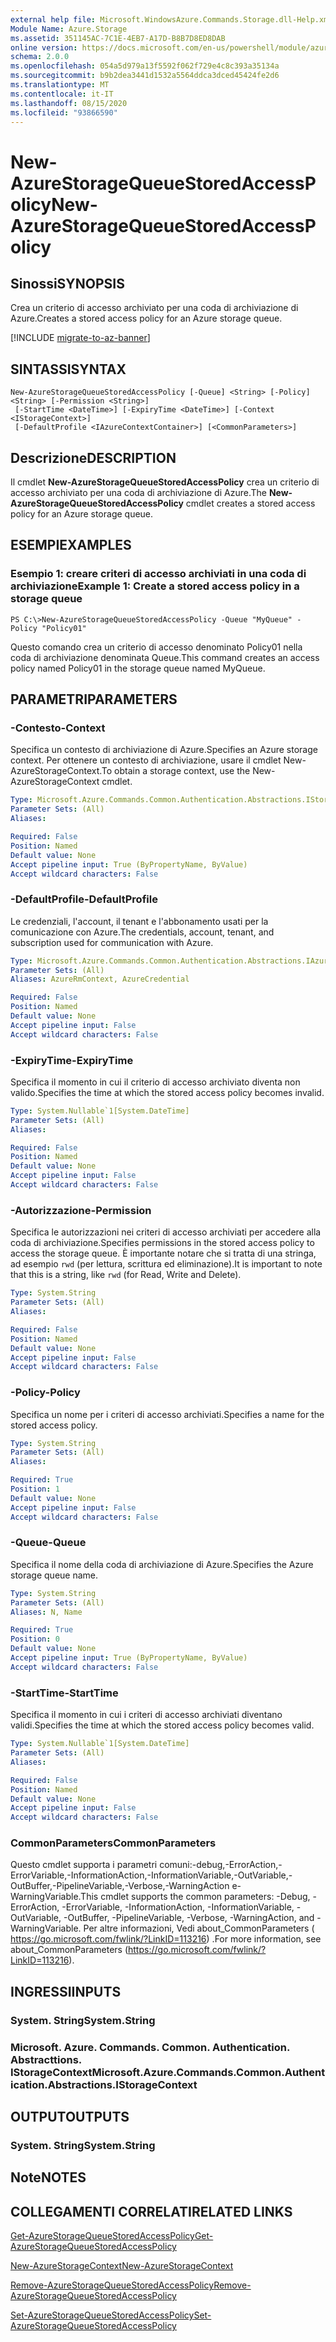 ```yaml
---
external help file: Microsoft.WindowsAzure.Commands.Storage.dll-Help.xml
Module Name: Azure.Storage
ms.assetid: 351145AC-7C1E-4EB7-A17D-B8B7D8ED8DAB
online version: https://docs.microsoft.com/en-us/powershell/module/azure.storage/new-azurestoragequeuestoredaccesspolicy
schema: 2.0.0
ms.openlocfilehash: 054a5d979a13f5592f062f729e4c8c393a35134a
ms.sourcegitcommit: b9b2dea3441d1532a5564ddca3dced45424fe2d6
ms.translationtype: MT
ms.contentlocale: it-IT
ms.lasthandoff: 08/15/2020
ms.locfileid: "93866590"
---
```

# <span data-ttu-id="e02de-101">New-AzureStorageQueueStoredAccessPolicy</span><span class="sxs-lookup"><span data-stu-id="e02de-101">New-AzureStorageQueueStoredAccessPolicy</span></span>

## <span data-ttu-id="e02de-102">Sinossi</span><span class="sxs-lookup"><span data-stu-id="e02de-102">SYNOPSIS</span></span>
<span data-ttu-id="e02de-103">Crea un criterio di accesso archiviato per una coda di archiviazione di Azure.</span><span class="sxs-lookup"><span data-stu-id="e02de-103">Creates a stored access policy for an Azure storage queue.</span></span>

[!INCLUDE [migrate-to-az-banner](../../includes/migrate-to-az-banner.md)]

## <span data-ttu-id="e02de-104">SINTASSI</span><span class="sxs-lookup"><span data-stu-id="e02de-104">SYNTAX</span></span>

```
New-AzureStorageQueueStoredAccessPolicy [-Queue] <String> [-Policy] <String> [-Permission <String>]
 [-StartTime <DateTime>] [-ExpiryTime <DateTime>] [-Context <IStorageContext>]
 [-DefaultProfile <IAzureContextContainer>] [<CommonParameters>]
```

## <span data-ttu-id="e02de-105">Descrizione</span><span class="sxs-lookup"><span data-stu-id="e02de-105">DESCRIPTION</span></span>
<span data-ttu-id="e02de-106">Il cmdlet **New-AzureStorageQueueStoredAccessPolicy** crea un criterio di accesso archiviato per una coda di archiviazione di Azure.</span><span class="sxs-lookup"><span data-stu-id="e02de-106">The **New-AzureStorageQueueStoredAccessPolicy** cmdlet creates a stored access policy for an Azure storage queue.</span></span>

## <span data-ttu-id="e02de-107">ESEMPI</span><span class="sxs-lookup"><span data-stu-id="e02de-107">EXAMPLES</span></span>

### <span data-ttu-id="e02de-108">Esempio 1: creare criteri di accesso archiviati in una coda di archiviazione</span><span class="sxs-lookup"><span data-stu-id="e02de-108">Example 1: Create a stored access policy in a storage queue</span></span>
```
PS C:\>New-AzureStorageQueueStoredAccessPolicy -Queue "MyQueue" -Policy "Policy01"
```

<span data-ttu-id="e02de-109">Questo comando crea un criterio di accesso denominato Policy01 nella coda di archiviazione denominata Queue.</span><span class="sxs-lookup"><span data-stu-id="e02de-109">This command creates an access policy named Policy01 in the storage queue named MyQueue.</span></span>

## <span data-ttu-id="e02de-110">PARAMETRI</span><span class="sxs-lookup"><span data-stu-id="e02de-110">PARAMETERS</span></span>

### <span data-ttu-id="e02de-111">-Contesto</span><span class="sxs-lookup"><span data-stu-id="e02de-111">-Context</span></span>
<span data-ttu-id="e02de-112">Specifica un contesto di archiviazione di Azure.</span><span class="sxs-lookup"><span data-stu-id="e02de-112">Specifies an Azure storage context.</span></span>
<span data-ttu-id="e02de-113">Per ottenere un contesto di archiviazione, usare il cmdlet New-AzureStorageContext.</span><span class="sxs-lookup"><span data-stu-id="e02de-113">To obtain a storage context, use the New-AzureStorageContext cmdlet.</span></span>

```yaml
Type: Microsoft.Azure.Commands.Common.Authentication.Abstractions.IStorageContext
Parameter Sets: (All)
Aliases:

Required: False
Position: Named
Default value: None
Accept pipeline input: True (ByPropertyName, ByValue)
Accept wildcard characters: False
```

### <span data-ttu-id="e02de-114">-DefaultProfile</span><span class="sxs-lookup"><span data-stu-id="e02de-114">-DefaultProfile</span></span>
<span data-ttu-id="e02de-115">Le credenziali, l'account, il tenant e l'abbonamento usati per la comunicazione con Azure.</span><span class="sxs-lookup"><span data-stu-id="e02de-115">The credentials, account, tenant, and subscription used for communication with Azure.</span></span>

```yaml
Type: Microsoft.Azure.Commands.Common.Authentication.Abstractions.IAzureContextContainer
Parameter Sets: (All)
Aliases: AzureRmContext, AzureCredential

Required: False
Position: Named
Default value: None
Accept pipeline input: False
Accept wildcard characters: False
```

### <span data-ttu-id="e02de-116">-ExpiryTime</span><span class="sxs-lookup"><span data-stu-id="e02de-116">-ExpiryTime</span></span>
<span data-ttu-id="e02de-117">Specifica il momento in cui il criterio di accesso archiviato diventa non valido.</span><span class="sxs-lookup"><span data-stu-id="e02de-117">Specifies the time at which the stored access policy becomes invalid.</span></span>

```yaml
Type: System.Nullable`1[System.DateTime]
Parameter Sets: (All)
Aliases:

Required: False
Position: Named
Default value: None
Accept pipeline input: False
Accept wildcard characters: False
```

### <span data-ttu-id="e02de-118">-Autorizzazione</span><span class="sxs-lookup"><span data-stu-id="e02de-118">-Permission</span></span>
<span data-ttu-id="e02de-119">Specifica le autorizzazioni nei criteri di accesso archiviati per accedere alla coda di archiviazione.</span><span class="sxs-lookup"><span data-stu-id="e02de-119">Specifies permissions in the stored access policy to access the storage queue.</span></span>
<span data-ttu-id="e02de-120">È importante notare che si tratta di una stringa, ad esempio `rwd` (per lettura, scrittura ed eliminazione).</span><span class="sxs-lookup"><span data-stu-id="e02de-120">It is important to note that this is a string, like `rwd` (for Read, Write and Delete).</span></span>

```yaml
Type: System.String
Parameter Sets: (All)
Aliases:

Required: False
Position: Named
Default value: None
Accept pipeline input: False
Accept wildcard characters: False
```

### <span data-ttu-id="e02de-121">-Policy</span><span class="sxs-lookup"><span data-stu-id="e02de-121">-Policy</span></span>
<span data-ttu-id="e02de-122">Specifica un nome per i criteri di accesso archiviati.</span><span class="sxs-lookup"><span data-stu-id="e02de-122">Specifies a name for the stored access policy.</span></span>

```yaml
Type: System.String
Parameter Sets: (All)
Aliases:

Required: True
Position: 1
Default value: None
Accept pipeline input: False
Accept wildcard characters: False
```

### <span data-ttu-id="e02de-123">-Queue</span><span class="sxs-lookup"><span data-stu-id="e02de-123">-Queue</span></span>
<span data-ttu-id="e02de-124">Specifica il nome della coda di archiviazione di Azure.</span><span class="sxs-lookup"><span data-stu-id="e02de-124">Specifies the Azure storage queue name.</span></span>

```yaml
Type: System.String
Parameter Sets: (All)
Aliases: N, Name

Required: True
Position: 0
Default value: None
Accept pipeline input: True (ByPropertyName, ByValue)
Accept wildcard characters: False
```

### <span data-ttu-id="e02de-125">-StartTime</span><span class="sxs-lookup"><span data-stu-id="e02de-125">-StartTime</span></span>
<span data-ttu-id="e02de-126">Specifica il momento in cui i criteri di accesso archiviati diventano validi.</span><span class="sxs-lookup"><span data-stu-id="e02de-126">Specifies the time at which the stored access policy becomes valid.</span></span>

```yaml
Type: System.Nullable`1[System.DateTime]
Parameter Sets: (All)
Aliases:

Required: False
Position: Named
Default value: None
Accept pipeline input: False
Accept wildcard characters: False
```

### <span data-ttu-id="e02de-127">CommonParameters</span><span class="sxs-lookup"><span data-stu-id="e02de-127">CommonParameters</span></span>
<span data-ttu-id="e02de-128">Questo cmdlet supporta i parametri comuni:-debug,-ErrorAction,-ErrorVariable,-InformationAction,-InformationVariable,-OutVariable,-OutBuffer,-PipelineVariable,-Verbose,-WarningAction e-WarningVariable.</span><span class="sxs-lookup"><span data-stu-id="e02de-128">This cmdlet supports the common parameters: -Debug, -ErrorAction, -ErrorVariable, -InformationAction, -InformationVariable, -OutVariable, -OutBuffer, -PipelineVariable, -Verbose, -WarningAction, and -WarningVariable.</span></span> <span data-ttu-id="e02de-129">Per altre informazioni, Vedi about_CommonParameters ( https://go.microsoft.com/fwlink/?LinkID=113216) .</span><span class="sxs-lookup"><span data-stu-id="e02de-129">For more information, see about_CommonParameters (https://go.microsoft.com/fwlink/?LinkID=113216).</span></span>

## <span data-ttu-id="e02de-130">INGRESSI</span><span class="sxs-lookup"><span data-stu-id="e02de-130">INPUTS</span></span>

### <span data-ttu-id="e02de-131">System. String</span><span class="sxs-lookup"><span data-stu-id="e02de-131">System.String</span></span>

### <span data-ttu-id="e02de-132">Microsoft. Azure. Commands. Common. Authentication. Abstracttions. IStorageContext</span><span class="sxs-lookup"><span data-stu-id="e02de-132">Microsoft.Azure.Commands.Common.Authentication.Abstractions.IStorageContext</span></span>

## <span data-ttu-id="e02de-133">OUTPUT</span><span class="sxs-lookup"><span data-stu-id="e02de-133">OUTPUTS</span></span>

### <span data-ttu-id="e02de-134">System. String</span><span class="sxs-lookup"><span data-stu-id="e02de-134">System.String</span></span>

## <span data-ttu-id="e02de-135">Note</span><span class="sxs-lookup"><span data-stu-id="e02de-135">NOTES</span></span>

## <span data-ttu-id="e02de-136">COLLEGAMENTI CORRELATI</span><span class="sxs-lookup"><span data-stu-id="e02de-136">RELATED LINKS</span></span>

[<span data-ttu-id="e02de-137">Get-AzureStorageQueueStoredAccessPolicy</span><span class="sxs-lookup"><span data-stu-id="e02de-137">Get-AzureStorageQueueStoredAccessPolicy</span></span>](./Get-AzureStorageQueueStoredAccessPolicy.md)

[<span data-ttu-id="e02de-138">New-AzureStorageContext</span><span class="sxs-lookup"><span data-stu-id="e02de-138">New-AzureStorageContext</span></span>](./New-AzureStorageContext.md)

[<span data-ttu-id="e02de-139">Remove-AzureStorageQueueStoredAccessPolicy</span><span class="sxs-lookup"><span data-stu-id="e02de-139">Remove-AzureStorageQueueStoredAccessPolicy</span></span>](./Remove-AzureStorageQueueStoredAccessPolicy.md)

[<span data-ttu-id="e02de-140">Set-AzureStorageQueueStoredAccessPolicy</span><span class="sxs-lookup"><span data-stu-id="e02de-140">Set-AzureStorageQueueStoredAccessPolicy</span></span>](./Set-AzureStorageQueueStoredAccessPolicy.md)


